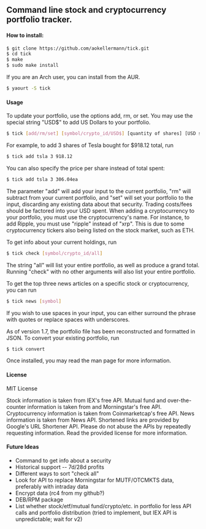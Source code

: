 ## Command line stock and cryptocurrency portfolio tracker.
#### How to install:
```bash
$ git clone https://github.com/aokellermann/tick.git
$ cd tick
$ make
$ sudo make install
```
If you are an Arch user, you can install from the AUR.
```bash
$ yaourt -S tick
```
#### Usage
To update your portfolio, use the options add, rm, or set. You may use the
special string "USD$" to add US Dollars to your portfolio.
```bash
$ tick [add/rm/set] [symbol/crypto_id/USD$] [quantity of shares] [USD spent]
```
For example, to add 3 shares of Tesla bought for $918.12 total, run
```bash
$ tick add tsla 3 918.12
```
You can also specify the price per share instead of total spent:
```bash
$ tick add tsla 3 306.04ea
```

The parameter "add" will add your input to the current portfolio, "rm" will
subtract from your current portfolio, and "set" will set your portfolio to
the input, discarding any existing data about that security. Trading costs/fees
should be factored into your USD spent. When adding a cryptocurrency to your
portfolio, you must use the cryptocurrency's name. For instance, to add Ripple,
you must use "ripple" instead of "xrp". This is due to some cryptocurrency
tickers also being listed on the stock market, such as ETH.

To get info about your current holdings, run
```bash
$ tick check [symbol/crypto_id/all]
```
The string "all" will list your entire portfolio, as well as produce a grand
total. Running "check" with no other arguments will also list your entire portfolio.

To get the top three news articles on a specific stock or cryptocurrency,
you can run

```bash
$ tick news [symbol]
```
If you wish to use spaces in your input, you can either surround the phrase
with quotes or replace spaces with underscores.

As of version 1.7, the portfolio file has been reconstructed and formatted
in JSON. To convert your existing portfolio, run
```bash
$ tick convert
```
Once installed, you may read the man page for more information.

#### License
MIT License

Stock information is taken from IEX's free API. Mutual fund and over-the-counter
information is taken from and Morningstar's free API. Cryptocurrency information
is taken from Coinmarketcap's free API. News information is taken from News
API. Shortened links are provided by Google's URL Shortener API. Please do
not abuse the APIs by repeatedly requesting information. Read the provided
license for more information.
#### Future Ideas
* Command to get info about a security
* Historical support -- 7d/28d profits
* Different ways to sort "check all"
* Look for API to replace Morningstar for MUTF/OTCMKTS data, preferably with
intraday data
* Encrypt data (rc4 from my github?)
* DEB/RPM package
* List whether stock/etf/mutual fund/crypto/etc. in portfolio for less API calls
and portfolio distribution (tried to implement, but IEX API is unpredictable; wait for v2)